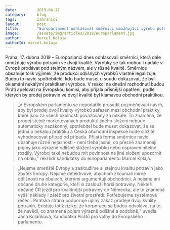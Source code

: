 ```yaml
---
date:         2019-04-17
category:     blog
tags:         zahraničí
layout:       post
title:        "Europarlament odhlasoval směrnici umožňující výrobu potravin ve dvojí kvalitě"
image:        /assets/img/articles/2019/europarlament.jpg
author:       Marcel Kolaja
authorId: marcel.kolaja
---
```


Praha, 17. dubna 2019 – Europoslanci dnes odhlasovali směrnici, která dále umožňuje výrobu potravin ve dvojí kvalitě. Výrobky se tak mohou i nadále v Evropě prodávat pod stejným názvem, ale v různé kvalitě. Směrnice obsahuje tolik výjimek, že produkci odlišných výrobků vlastně legalizuje. Budou to navíc spotřebitelé, kdo bude muset u soudu dokazovat, že byli oklamáni nekalými praktikami výrobce. V reakci na dnešní rozhodnutí budou Piráti apelovat na Evropskou komisi, aby přijala přísnější opatření, podle kterých by prodej potravin ve dvojí kvalitě byl klamavou obchodní praktikou.

> „V Evropském parlamentu se nepodařilo prosadit pozměňovací návrh, aby byl prodej dvojí kvality výrobků zařazen mezi obchodní praktiky, které jsou za všech okolností považovány za nekalé. To znamená, že prodej stejně marketovaných produktů jiného složení nebude automaticky nezákonný, spotřebitel bude muset dokazovat, že se jedná o nekalou praktiku a Česká obchodní inspekce bude složitě vyhodnocovat případ od případu. Přijatá forma směrnice navíc obsahuje různé nejasnosti - není třeba jasné, co přesně znamenají pojmy jako výrazně odlišné složení výrobku nebo ospravedlnitelné rozdíly. Výrobci také nebudou mít povinnost na jiné složení upozornit na obalu,” řekl lídr kandidátky do europarlamentu Marcel Kolaja. 

> „Nejsme smetiště Evropy a zasloužíme si stejnou kvalitu potravin jako zbytek Evropy. Nejsme detektivové, abychom zkoumali mírné odlišnosti na obalech, kterými argumentují obchodníci. A nejsme ani občané druhé kategorie, kteří si zaslouží horší potraviny. Někteří občané ČR jezdí pro kvalitnější potraviny do Německa, ale to znamená vyšší náklady i zátěž pro životní prostředí. Potřebujeme systémové řešení. Pirátská strana podporuje úplný zákaz prodeje dvojí kvality potravin. Existuje totiž riziko, že korporace se budou odvolávat na to, že nevědí, co znamená pojem výrazně odlišné a podobně,“ uvedla Jana Koláříková, kandidátka Pirátů pro volby do Evropského parlamentu.
